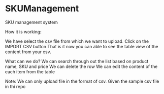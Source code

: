 # SKUManagement
SKU management system


How it is working:

We have select the csv file from which we want to upload.
Click on the IMPORT CSV button
That is it now you can able to see the table view of the content from your csv.


What can we do?
We can search through out the list based on product name, SKU and price
We can delete the row
We can edit the content of the each item from the table

Note:
We can only upload file in the format of csv.
Given the sample csv file in thi repo

